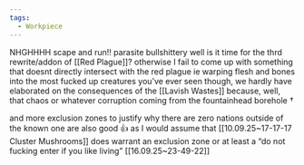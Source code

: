 ```yaml
---
tags:
  - Workpiece
---
```

NHGHHHH 
scape and run!! parasite bullshittery 
well
is it time for the thrd rewrite/addon of [[Red Plague]]? 
otherwise I fail to come up with something that doesnt directly intersect with the red plague 
ie warping flesh and bones into the most fucked up creatures you’ve ever seen
though, we hardly have elaborated on the consequences of the [[Lavish Wastes]] because, well, that chaos or whatever corruption coming from the fountainhead borehole 
†

and more exclusion zones to justify why there are zero nations outside of the known one are also good 👍 
as I would assume that [[10.09.25~17-17-17 Cluster Mushrooms]] does warrant an exclusion zone or at least a “do not fucking enter if you like living” 
[[16.09.25~23-49-22]]